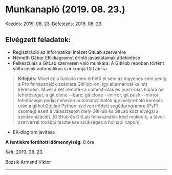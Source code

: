 # Munkanapló (2019. 08. 23.)

Kezdés: 2019. 08. 23.
Befejezés: 2019. 08. 23.

## Elvégzett feladatok:

* Regisztráció az Informatikai Intézet GitLab szerverére
* Németh Gábor EK-diagramot érintő javaslatainak áttekintése
* Felkészülés a GitLab szerveren való munkára: A GitHub repoban történt változások automatikus szinkronja GitLab-ra. 

> **Kifejtés:** Mivel ez a funkció nem érhető el sem az ingyenes sem pedig a Pro felhasználók számára GitHub-on, így
alternativát kellett keresnem. Mivel a két remote-ra commit-olás és push-olás hibára ad lehetőséget, a git clone --bare, 
git clone --mirror, git push --mirror lehetőségei pedig nehezen automatizálhatók így mélyreható keresés után a github2gitlab 
Python nyelven iródott segédprogramra (PyPI csomag) esett a választásom mely GitHub és GitLab közt elvégzi a szinkronizációt. 
(GitHub és GitLab felhasználók közt működik, a távoli szerverrel további tesztelése szükséges a holnapi napon).

* EK-diagram javitása

**A fentiekre fordított időmennyiség:** 8 óra


*Kelt:* 2019. 08. 23. 

Bozsik Armand Viktor

---